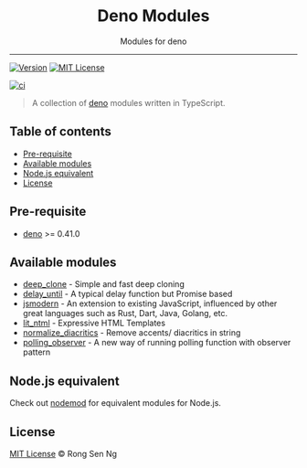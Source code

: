 <div align="center" style="text-align: center;">
  <h1 style="border-bottom: none;">Deno Modules</h1>

  <p>Modules for deno</p>
</div>

<hr />

[![Version][version-badge]][version-url]
[![MIT License][mit-license-badge]][mit-license-url]

[![ci][ga-badge]][ga-url]

> A collection of [deno] modules written in TypeScript.

## Table of contents <!-- omit in toc -->

- [Pre-requisite](#pre-requisite)
- [Available modules](#available-modules)
- [Node.js equivalent](#nodejs-equivalent)
- [License](#license)

## Pre-requisite

- [deno] >= 0.41.0

## Available modules

- [deep_clone] - Simple and fast deep cloning
- [delay_until] - A typical delay function but Promise based
- [jsmodern] - An extension to existing JavaScript, influenced by other great languages such as Rust, Dart, Java, Golang, etc.
- [lit_ntml] - Expressive HTML Templates
- [normalize_diacritics] - Remove accents/ diacritics in string
- [polling_observer] - A new way of running polling function with observer pattern

## Node.js equivalent

Check out [nodemod] for equivalent modules for Node.js.

## License

[MIT License](http://motss.mit-license.org/) © Rong Sen Ng

<!-- References -->

[deno]: https://github.com/denoland/deno
[nodemod]: https://github.com/motss/nodemod

<!-- Modules -->

[deep_clone]: /deep_clone
[lit_ntml]: /lit_ntml
[normalize_diacritics]: /normalize_diacritics
[polling_observer]: /polling_observer
[delay_until]: /delay_until
[jsmodern]: /jsmodern

<!-- Badges -->

[version-badge]: https://flat.badgen.net/github/release/motss/deno_mod?icon=github
[mit-license-badge]: https://flat.badgen.net/github/license/motss/deno_mod

[ga-badge]: https://github.com/motss/deno_mod/workflows/ci/badge.svg?branch=master

<!-- Links -->

[version-url]: https://github.com/motss/deno_mod/releases
[mit-license-url]: /LICENSE

[ga-url]: https://github.com/motss/deno_mod/actions?query=workflow%3Aci

